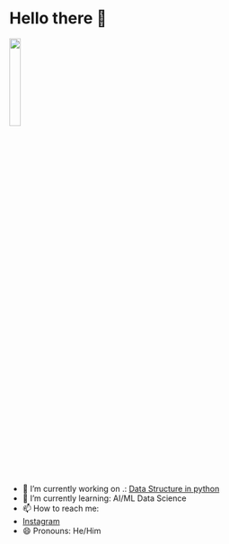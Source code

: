 [git]: https://github.com/AAKASH-2207/AAKASH-2207
[insta]: https://www.instagram.com/_akshi_2207/
# Hello there 👋
<img src="https://github.com/AAKASH-2207/AAKASH-2207/assets/90674945/36de2f24-2918-4cbc-8c82-1a620dabe5c5" width=20% height=20%>

- 🔭 I’m currently working on .: [Data Structure in python]()
- 🌱 I’m currently learning: AI/ML Data Science
- 📫 How to reach me: 
- [Instagram][insta]
- 😄 Pronouns: He/Him

